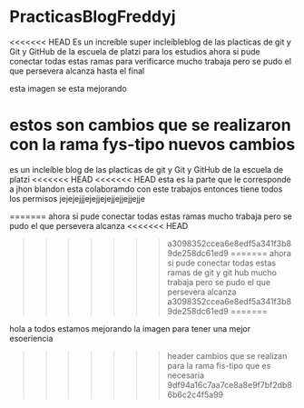 # PracticasBlogFreddyj
<<<<<<< HEAD
Es un increíble super incleíbleblog de las placticas de git y Git y GitHub de la escuela de platzi para los estudios 
ahora si pude conectar todas estas ramas para verificarce 
mucho trabaja pero se pudo 
el que persevera alcanza hasta el final  


esta imagen se esta mejorando 

estos son cambios que se realizaron con la rama fys-tipo 
nuevos cambios 
=======
es un incleíble blog de las placticas de git y Git y GitHub de la escuela de platzi
<<<<<<< HEAD
<<<<<<< HEAD
esta es la parte que le corresponde a jhon blandon 
esta colaboramdo con este trabajos 
entonces tiene todos los permisos 
jejejejjjejejjejejjejjejjejje 

=======
ahora si pude conectar todas estas ramas 
mucho trabaja pero se pudo 
el que persevera alcanza 
<<<<<<< HEAD
>>>>>>> a3098352ccea6e8edf5a341f3b89de258dc61ed9
=======
ahora si pude conectar todas estas ramas de git y git hub 
mucho trabaja pero se pudo 
el que persevera alcanza 
>>>>>>> a3098352ccea6e8edf5a341f3b89de258dc61ed9
=======

hola a todos estamos mejorando la imagen para tener una mejor esoeriencia 
>>>>>>> header
cambios que se realizan para la rama fis-tipo que es necesaria 
>>>>>>> 9df94a16c7aa7ce8a8e9f7bf2db86b6c2c4f5a99
